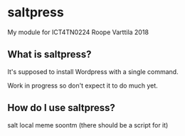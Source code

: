 # saltpress
My module for ICT4TN0224
Roope Varttila 2018

## What is saltpress?
It's supposed to install Wordpress with a single command.

Work in progress so don't expect it to do much yet.

## How do I use saltpress?
salt local meme soontm (there should be a script for it)
